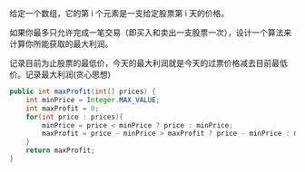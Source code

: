 给定一个数组，它的第 i 个元素是一支给定股票第 i 天的价格。

如果你最多只允许完成一笔交易（即买入和卖出一支股票一次），设计一个算法来计算你所能获取的最大利润。

记录目前为止股票的最低价，今天的最大利润就是今天的过票价格减去目前最低价。记录最大利润(贪心思想)

```Java
public int maxProfit(int[] prices) {
    int minPrice = Integer.MAX_VALUE;
    int maxProfit = 0;
    for(int price : prices){
        minPrice = price < minPrice ? price : minPrice;
        maxProfit = price - minPrice > maxProfit ? price - minPrice : maxProfit;
    }
    return maxProfit;
}
```